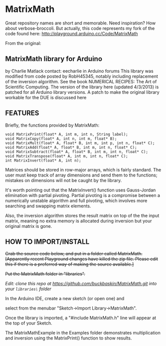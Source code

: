 # MatrixMath
Great repository names are short and memorable. Need inspiration? How about verbose-broccoli. 
But actually, this code represents my fork of the code found here: http://playground.arduino.cc/Code/MatrixMath

From the original:

## MatrixMath library for Arduino
by Charlie Matlack
contact: eecharlie in Arduino forums
This library was modified from code posted by RobH45345,
notably including replacement of the inversion algorithm. See the book
NUMERICAL RECIPES: The Art of Scientific Computing.
The version of the library here (updated 4/3/2013) is patched for all Arduino library versions. A patch to make the original library workable for the DUE is discussed here

## FEATURES
Briefly, the functions provided by MatrixMath:
```
void MatrixPrint(float* A, int m, int n, String label);
void MatrixCopy(float* A, int n, int m, float* B);
void MatrixMult(float* A, float* B, int m, int p, int n, float* C);
void MatrixAdd(float* A, float* B, int m, int n, float* C);
void MatrixSubtract(float* A, float* B, int m, int n, float* C);
void MatrixTranspose(float* A, int m, int n, float* C);
int MatrixInvert(float* A, int n);
```
Matrices should be stored in row-major arrays, which is fairly standard. The user must keep track of array dimensions and send them to the functions; mistakes on dimensions will not be caught by the library.

It's worth pointing out that the MatrixInvert() function uses Gauss-Jordan elimination with partial pivoting. Partial pivoting is a compromise between a numerically unstable algorithm and full pivoting, which involves more searching and swapping matrix elements.

Also, the inversion algorithm stores the result matrix on top of the the input matrix, meaning no extra memory is allocated during inversion but your original matrix is gone.

## HOW TO IMPORT/INSTALL
~~Grab the source code below, and put in a folder called MatrixMath. [Apparently recent Playground changes have killed the zip file. Please edit this if there is a preferred way of making the source available.]~~

~~Put the MatrixMath folder in "libraries\".~~

*Edit: clone this repo at https://github.com/buckbaskin/MatrixMath.git into your `libraries\` folder*

In the Arduino IDE, create a new sketch (or open one) and

select from the menubar "Sketch->Import Library->MatrixMath".

Once the library is imported, a "#include MatrixMath.h" line will appear at the top of your Sketch.

The MatrixMathExample in the Examples folder demonstrates multiplication and inversion using the MatrixPrint() function to show results.
